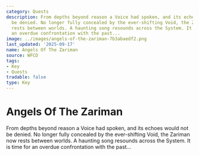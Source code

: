 ```yaml
---
category: Quests
description: From depths beyond reason a Voice had spoken, and its echoes would not
  be denied. No longer fully concealed by the ever-shifting Void, the Zariman now
  rests between worlds. A haunting song resounds across the System. It is time for
  an overdue confrontation with the past...
image: ../images/angels-of-the-zariman-7b3abaedf2.png
last_updated: '2025-09-17'
name: Angels Of The Zariman
source: WFCD
tags:
- Key
- Quests
tradable: false
type: Key
---
```


# Angels Of The Zariman

From depths beyond reason a Voice had spoken, and its echoes would not be denied. No longer fully concealed by the ever-shifting Void, the Zariman now rests between worlds. A haunting song resounds across the System. It is time for an overdue confrontation with the past...


